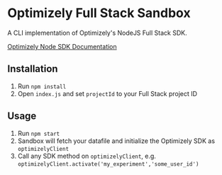 # Optimizely Full Stack Sandbox
A CLI implementation of Optimizely's NodeJS Full Stack SDK. 

[Optimizely Node SDK Documentation](https://developers.optimizely.com/x/solutions/sdks/reference/?language=node)

## Installation
1. Run `npm install`
2. Open `index.js` and set `projectId` to your Full Stack project ID

## Usage
1. Run `npm start`
2. Sandbox will fetch your datafile and initialize the Optimizely SDK as `optimizelyClient`
3. Call any SDK method on `optimizelyClient`, e.g. `optimizelyClient.activate('my_experiment','some_user_id')`
